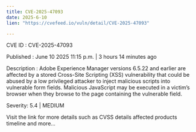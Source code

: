 ```yaml
---
title: CVE-2025-47093
date: 2025-6-10
lien: "https://cvefeed.io/vuln/detail/CVE-2025-47093"

---
```


CVE ID : CVE-2025-47093

Published :  June 10
2025
11:15 p.m. | 3 hours
14 minutes ago

Description : Adobe Experience Manager versions 6.5.22 and earlier are affected by a stored Cross-Site Scripting (XSS) vulnerability that could be abused by a low privileged attacker to inject malicious scripts into vulnerable form fields. Malicious JavaScript may be executed in a victim’s browser when they browse to the page containing the vulnerable field.

Severity: 5.4 | MEDIUM

Visit the link for more details
such as CVSS details
affected products
timeline
and more...

